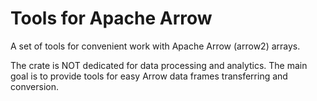 # Tools for Apache Arrow

A set of tools for convenient work with Apache Arrow (arrow2) arrays.

The crate is NOT dedicated for data processing and analytics. The main goal is
to provide tools for easy Arrow data frames transferring and conversion.
